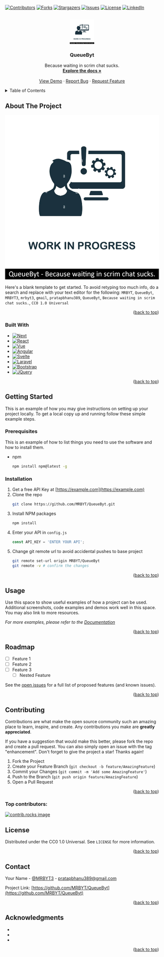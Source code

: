 
<a id="readme-top"></a>

[![Contributors][contributors-shield]][contributors-url]
[![Forks][forks-shield]][forks-url]
[![Stargazers][stars-shield]][stars-url]
[![Issues][issues-shield]][issues-url]
[![License][license-shield]][license-url]
[![LinkedIn][linkedin-shield]][linkedin-url]


<!-- PROJECT LOGO -->
<br />
<div align="center">
  <a href="https://github.com/MRBYT/QueueByt">
    <img src="/images/logo.png" alt="Logo" width="80" height="80">
  </a>

<h3 align="center">QueueByt</h3>

  <p align="center">
    Because waiting in scrim chat sucks.
    <br />
    <a href="https://github.com/MRBYT/QueueByt/README.MD"><strong>Explore the docs »</strong></a>
    <br />
    <br />
    <a href="https://discord.com/oauth2/authorize?client_id=1396962875523858452&scope=applications.commands%20bot&permissions=536737213566">View Demo</a>
    &middot;
    <a href="https://github.com/MRBYT/QueueByt/issues/new?labels=bug&template=bug-report---.md">Report Bug</a>
    &middot;
    <a href="https://github.com/MRBYT/QueueByt/issues/new?labels=enhancement&template=feature-request---.md">Request Feature</a>
  </p>
</div>



<!-- TABLE OF CONTENTS -->
<details>
  <summary>Table of Contents</summary>
  <ol>
    <li>
      <a href="#about-the-project">About The Project</a>
      <ul>
        <li><a href="#built-with">Built With</a></li>
      </ul>
    </li>
    <li>
      <a href="#getting-started">Getting Started</a>
      <ul>
        <li><a href="#prerequisites">Prerequisites</a></li>
        <li><a href="#installation">Installation</a></li>
      </ul>
    </li>
    <li><a href="#usage">Usage</a></li>
    <li><a href="#roadmap">Roadmap</a></li>
    <li><a href="#contributing">Contributing</a></li>
    <li><a href="#license">License</a></li>
    <li><a href="#contact">Contact</a></li>
    <li><a href="#acknowledgments">Acknowledgments</a></li>
  </ol>
</details>



<!-- ABOUT THE PROJECT -->
## About The Project

[![QueueByt Screen Shot][QueueByt-screenshot]](https://example.com)

Here's a blank template to get started. To avoid retyping too much info, do a search and replace with your text editor for the following: `MRBYT`, `QueueByt`, `MRBYT3`, `mrbyt3`, `gmail`, `pratapbhanu389`, `QueueByt`, `Because waiting in scrim chat sucks.`, `CC0 1.0 Universal`

<p align="right">(<a href="#readme-top">back to top</a>)</p>



### Built With

* [![Next][Next.js]][Next-url]
* [![React][React.js]][React-url]
* [![Vue][Vue.js]][Vue-url]
* [![Angular][Angular.io]][Angular-url]
* [![Svelte][Svelte.dev]][Svelte-url]
* [![Laravel][Laravel.com]][Laravel-url]
* [![Bootstrap][Bootstrap.com]][Bootstrap-url]
* [![JQuery][JQuery.com]][JQuery-url]

<p align="right">(<a href="#readme-top">back to top</a>)</p>



<!-- GETTING STARTED -->
## Getting Started

This is an example of how you may give instructions on setting up your project locally.
To get a local copy up and running follow these simple example steps.

### Prerequisites

This is an example of how to list things you need to use the software and how to install them.
* npm
  ```sh
  npm install npm@latest -g
  ```

### Installation

1. Get a free API Key at [https://example.com](https://example.com)
2. Clone the repo
   ```sh
   git clone https://github.com/MRBYT/QueueByt.git
   ```
3. Install NPM packages
   ```sh
   npm install
   ```
4. Enter your API in `config.js`
   ```js
   const API_KEY = 'ENTER YOUR API';
   ```
5. Change git remote url to avoid accidental pushes to base project
   ```sh
   git remote set-url origin MRBYT/QueueByt
   git remote -v # confirm the changes
   ```

<p align="right">(<a href="#readme-top">back to top</a>)</p>



<!-- USAGE EXAMPLES -->
## Usage

Use this space to show useful examples of how a project can be used. Additional screenshots, code examples and demos work well in this space. You may also link to more resources.

_For more examples, please refer to the [Documentation](https://example.com)_

<p align="right">(<a href="#readme-top">back to top</a>)</p>



<!-- ROADMAP -->
## Roadmap

- [ ] Feature 1
- [ ] Feature 2
- [ ] Feature 3
    - [ ] Nested Feature

See the [open issues](https://github.com/MRBYT/QueueByt/issues) for a full list of proposed features (and known issues).

<p align="right">(<a href="#readme-top">back to top</a>)</p>



<!-- CONTRIBUTING -->
## Contributing

Contributions are what make the open source community such an amazing place to learn, inspire, and create. Any contributions you make are **greatly appreciated**.

If you have a suggestion that would make this better, please fork the repo and create a pull request. You can also simply open an issue with the tag "enhancement".
Don't forget to give the project a star! Thanks again!

1. Fork the Project
2. Create your Feature Branch (`git checkout -b feature/AmazingFeature`)
3. Commit your Changes (`git commit -m 'Add some AmazingFeature'`)
4. Push to the Branch (`git push origin feature/AmazingFeature`)
5. Open a Pull Request

<p align="right">(<a href="#readme-top">back to top</a>)</p>

### Top contributors:

<a href="https://github.com/MRBYT/QueueByt/graphs/contributors">
  <img src="https://contrib.rocks/image?repo=MRBYT/QueueByt" alt="contrib.rocks image" />
</a>



<!-- LICENSE -->
## License

Distributed under the CC0 1.0 Universal. See `LICENSE` for more information.

<p align="right">(<a href="#readme-top">back to top</a>)</p>



<!-- CONTACT -->
## Contact

Your Name - [@MRBYT3](https://twitter.com/MRBYT3) - pratapbhanu389@gmail.com

Project Link: [https://github.com/MRBYT/QueueByt](https://github.com/MRBYT/QueueByt)

<p align="right">(<a href="#readme-top">back to top</a>)</p>



<!-- ACKNOWLEDGMENTS -->
## Acknowledgments

* []()
* []()
* []()

<p align="right">(<a href="#readme-top">back to top</a>)</p>



<!-- MARKDOWN LINKS & IMAGES -->
<!-- https://www.markdownguide.org/basic-syntax/#reference-style-links -->
[contributors-shield]: https://img.shields.io/github/contributors/MRBYT/QueueByt.svg?style=for-the-badge
[contributors-url]: https://github.com/MRBYT/QueueByt/graphs/contributors
[forks-shield]: https://img.shields.io/github/forks/MRBYT/QueueByt.svg?style=for-the-badge
[forks-url]: https://github.com/MRBYT/QueueByt/network/members
[stars-shield]: https://img.shields.io/github/stars/MRBYT/QueueByt.svg?style=for-the-badge
[stars-url]: https://github.com/MRBYT/QueueByt/stargazers
[issues-shield]: https://img.shields.io/github/issues/MRBYT/QueueByt.svg?style=for-the-badge
[issues-url]: https://github.com/MRBYT/QueueByt/issues
[license-shield]: https://img.shields.io/github/license/MRBYT/QueueByt.svg?style=for-the-badge
[license-url]: https://github.com/MRBYT/QueueByt/blob/master/LICENSE
[linkedin-shield]: https://img.shields.io/badge/-LinkedIn-black.svg?style=for-the-badge&logo=linkedin&colorB=555
[linkedin-url]: https://linkedin.com/in/mrbyt3
[QueueByt-screenshot]: /images/logo.png
[Next.js]: https://img.shields.io/badge/next.js-000000?style=for-the-badge&logo=nextdotjs&logoColor=white
[Next-url]: https://nextjs.org/
[React.js]: https://img.shields.io/badge/React-20232A?style=for-the-badge&logo=react&logoColor=61DAFB
[React-url]: https://reactjs.org/
[Vue.js]: https://img.shields.io/badge/Vue.js-35495E?style=for-the-badge&logo=vuedotjs&logoColor=4FC08D
[Vue-url]: https://vuejs.org/
[Angular.io]: https://img.shields.io/badge/Angular-DD0031?style=for-the-badge&logo=angular&logoColor=white
[Angular-url]: https://angular.io/
[Svelte.dev]: https://img.shields.io/badge/Svelte-4A4A55?style=for-the-badge&logo=svelte&logoColor=FF3E00
[Svelte-url]: https://svelte.dev/
[Laravel.com]: https://img.shields.io/badge/Laravel-FF2D20?style=for-the-badge&logo=laravel&logoColor=white
[Laravel-url]: https://laravel.com
[Bootstrap.com]: https://img.shields.io/badge/Bootstrap-563D7C?style=for-the-badge&logo=bootstrap&logoColor=white
[Bootstrap-url]: https://getbootstrap.com
[JQuery.com]: https://img.shields.io/badge/jQuery-0769AD?style=for-the-badge&logo=jquery&logoColor=white
[JQuery-url]: https://jquery.com 
